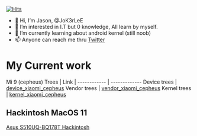 [![Hits](https://hits.seeyoufarm.com/api/count/incr/badge.svg?url=https%3A%2F%2Fgithub.com%2FJoK3rLeE%2Fhit-counter&count_bg=%2379C83D&title_bg=%239990D7&icon=f-droid.svg&icon_color=%23254CC7&title=Hits&edge_flat=false)](https://hits.seeyoufarm.com)

- 👋 Hi, I’m Jason, @JoK3rLeE
- 👀 I’m interested in I.T but 0 knowledge, All learn by myself.
- 🌱 I’m currently learning about android kernel (still noob)
- 📫 Anyone can reach me thru [Twitter](https://twitter.com/Jasonjiangyee)

# My Current work

Mi 9 (cepheus)
Trees | Link |
------------ | ------------- 
Device trees | [device_xiaomi_cepheus](https://github.com/JoK3rLeE/Device_xiaomi_cepheus)
Vendor trees | [vendor_xiaomi_cepheus](https://github.com/JoK3rLeE/vendor_xiaomi_cepheus)
Kernel trees | [kernel_xiaomi_cepheus](https://github.com/JoK3rLeE/kernel_xiaomi_cepheus)

## Hackintosh MacOS 11 
[Asus S510UQ-BQ178T Hackintosh](https://github.com/JoK3rLeE/Asus-S510UQ-BQ178T)


<!---
JoK3rLeE/JoK3rLeE is a ✨ special ✨ repository because its `README.md` (this file) appears on your GitHub profile.
You can click the Preview link to take a look at your changes.
--->
